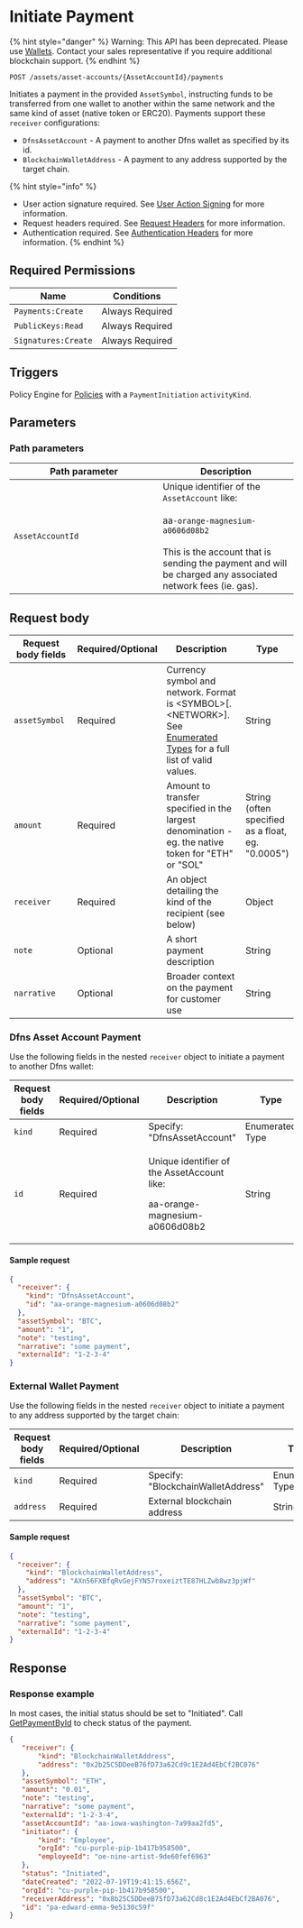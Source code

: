 # Initiate Payment

{% hint style="danger" %}
Warning: This API has been deprecated.  Please use [Wallets](../../../wallets/).  Contact your sales representative if you require additional blockchain support. &#x20;
{% endhint %}



`POST /assets/asset-accounts/{AssetAccountId}/payments`

Initiates a payment in the provided `AssetSymbol`, instructing funds to be transferred from one wallet to another within the same network and the same kind of asset (native token or ERC20). Payments support these `receiver` configurations:

* `DfnsAssetAccount` - A payment to another Dfns wallet as specified by its id.
* `BlockchainWalletAddress` - A payment to any address supported by the target chain.

{% hint style="info" %}
* User action signature required. See [User Action Signing](../../../authentication/user-action-signing/) for more information.
* Request headers required. See [Request Headers](../../../../getting-started/request-headers.md) for more information.
* Authentication required. See [Authentication Headers](../../../../getting-started/request-headers.md#authentication-headers) for more information.
{% endhint %}

## Required Permissions

| Name                | Conditions      |
| ------------------- | --------------- |
| `Payments:Create`   | Always Required |
| `PublicKeys:Read`   | Always Required |
| `Signatures:Create` | Always Required |

## Triggers

Policy Engine for [Policies](../../policy-management/policies/createpolicy.md) with a `PaymentInitiation` `activityKind`.

## Parameters <a href="#request-example.1" id="request-example.1"></a>

### Path parameters <a href="#path-parameters" id="path-parameters"></a>

<table><thead><tr><th width="248">Path parameter</th><th>Description</th></tr></thead><tbody><tr><td><code>AssetAccountId</code></td><td>Unique identifier of the <code>AssetAccount</code> like:<br><br>aa<code>-orange-magnesium-a0606d08b2</code><br><br>This is the account that is sending the payment and will be charged any associated network fees (ie. gas).</td></tr></tbody></table>

## Request body <a href="#request-example.1" id="request-example.1"></a>

<table><thead><tr><th width="173">Request body fields</th><th width="111">Required/Optional</th><th width="268">Description</th><th>Type</th></tr></thead><tbody><tr><td><code>assetSymbol</code></td><td>Required</td><td>Currency symbol and network. Format is &#x3C;SYMBOL>[.&#x3C;NETWORK>]. See <a href="../dfns-api-enumerated-types.md">Enumerated Types</a> for a full list of valid values.</td><td>String</td></tr><tr><td><code>amount</code></td><td>Required</td><td>Amount to transfer specified in the largest denomination - eg. the native token for "ETH" or "SOL"</td><td>String (often specified as a float, eg. "0.0005")</td></tr><tr><td><code>receiver</code></td><td>Required</td><td>An object detailing the kind of the recipient (see below)</td><td>Object</td></tr><tr><td><code>note</code></td><td>Optional</td><td>A short payment description</td><td>String</td></tr><tr><td><code>narrative</code></td><td>Optional</td><td>Broader context on the payment for customer use</td><td>String</td></tr></tbody></table>

### Dfns Asset Account Payment

Use the following fields in the nested `receiver` object to initiate a payment to another Dfns wallet:

<table><thead><tr><th width="238">Request body fields</th><th width="113">Required/Optional</th><th width="240">Description</th><th>Type</th></tr></thead><tbody><tr><td><code>kind</code></td><td>Required</td><td>Specify: "DfnsAssetAccount"</td><td>Enumerated Type</td></tr><tr><td><code>id</code></td><td>Required</td><td><p>Unique identifier of the AssetAccount like:</p><p>aa-orange-magnesium-a0606d08b2</p></td><td>String</td></tr></tbody></table>

#### Sample request

```JSON
{
  "receiver": {
    "kind": "DfnsAssetAccount",
    "id": "aa-orange-magnesium-a0606d08b2"
  },
  "assetSymbol": "BTC",
  "amount": "1",
  "note": "testing",
  "narrative": "some payment",
  "externalId": "1-2-3-4"
}
```

### External Wallet Payment

Use the following fields in the nested `receiver` object to initiate a payment to any address supported by the target chain:

<table><thead><tr><th width="238">Request body fields</th><th width="113">Required/Optional</th><th width="240">Description</th><th>Type</th></tr></thead><tbody><tr><td><code>kind</code></td><td>Required</td><td>Specify: "BlockchainWalletAddress"</td><td>Enumerated Type</td></tr><tr><td><code>address</code></td><td>Required</td><td>External blockchain address</td><td>String</td></tr></tbody></table>

#### Sample request

```JSON
{
  "receiver": {
    "kind": "BlockchainWalletAddress",
    "address": "AXn56FXBfqRvGejFYN57roxeiztTE87HLZwb8wz3pjWf"
  },
  "assetSymbol": "BTC",
  "amount": "1",
  "note": "testing",
  "narrative": "some payment",
  "externalId": "1-2-3-4"
}
```

## Response <a href="#response" id="response"></a>

### Response example <a href="#response-example" id="response-example"></a>

In most cases, the initial status should be set to "Initiated". Call [GetPaymentById](getpaymentbyid.md) to check status of the payment.

```json
{
   "receiver": {
       "kind": "BlockchainWalletAddress",
       "address": "0x2b25C5DDeeB76fD73a62Cd9c1E2Ad4EbCf2BC076"
   },
   "assetSymbol": "ETH",
   "amount": "0.01",
   "note": "testing",
   "narrative": "some payment",
   "externalId": "1-2-3-4",
   "assetAccountId": "aa-iowa-washington-7a99aa2fd5",
   "initiator": {
       "kind": "Employee",
       "orgId": "cu-purple-pip-1b417b958500",
       "employeeId": "oe-nine-artist-9de60fef6963"
   },
   "status": "Initiated",
   "dateCreated": "2022-07-19T19:41:15.656Z",
   "orgId": "cu-purple-pip-1b417b958500",
   "receiverAddress": "0x8b25C5DDeeB75fD73a62Cd8c1E2Ad4EbCf2BA076",
   "id": "pa-edward-emma-9e5130c59f"
}
```
